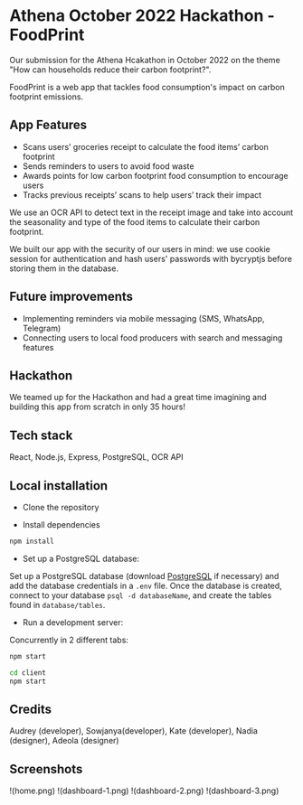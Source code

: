 # Athena October 2022 Hackathon - FoodPrint

Our submission for the Athena Hcakathon in October 2022 on the theme "How can households reduce their carbon footprint?".

FoodPrint is a web app that tackles food consumption's impact on carbon footprint emissions.

## App Features
- Scans users’ groceries receipt to calculate the food items’ carbon footprint 
- Sends reminders to users to avoid food waste
- Awards points for low carbon footprint food consumption to encourage users 
- Tracks previous receipts’ scans to help users’ track their impact

We use an OCR API to detect text in the receipt image and take into account the seasonality and type of the food items to calculate their carbon footprint.

We built our app with the security of our users in mind: we use cookie session for authentication and hash users' passwords with bycryptjs before storing them in the database. 

## Future improvements
- Implementing reminders via mobile messaging (SMS, WhatsApp, Telegram)
- Connecting users to local food producers with search and messaging features

## Hackathon 
We teamed up for the Hackathon and had a great time imagining and building this app from scratch in only 35 hours!

## Tech stack
React, Node.js, Express, PostgreSQL, OCR API <br />

## Local installation 

- Clone the repository 

- Install dependencies 
```bash
npm install
```

- Set up a PostgreSQL database:

Set up a PostgreSQL database (download [PostgreSQL](https://www.postgresql.org/download/) if necessary) and add the database credentials in a `.env` file. Once the database is created, connect to your database `psql -d databaseName`, and create the tables found in `database/tables`.

- Run a development server:

Concurrently in 2 different tabs:
```bash
npm start
```

```bash
cd client 
npm start
```

## Credits
Audrey (developer), Sowjanya(developer), Kate (developer), Nadia (designer), Adeola (designer)

## Screenshots 

!(home.png)
!(dashboard-1.png)
!(dashboard-2.png)
!(dashboard-3.png)
